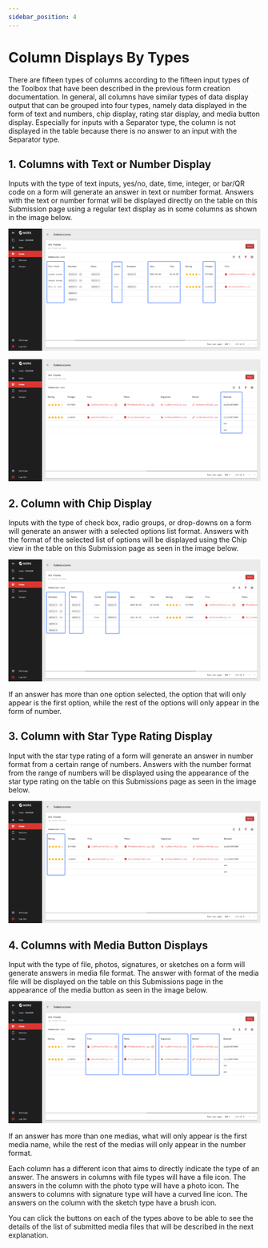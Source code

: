 ```yaml
---
sidebar_position: 4
---
```


# Column Displays By Types

There are fifteen types of columns according to the fifteen input types of the Toolbox that have been described in the previous form creation documentation. In general, all columns have similar types of data display output that can be grouped into four types, namely data displayed in the form of text and numbers, chip display, rating star display, and media button display. Especially for inputs with a Separator type, the column is not displayed in the table because there is no answer to an input with the Separator type.

## 1. Columns with Text or Number Display

Inputs with the type of text inputs, yes/no, date, time, integer, or bar/QR code on a form will generate an answer in text or number format. Answers with the text or number format will be displayed directly on the table on this Submission page using a regular text display as in some columns as shown in the image below.

![](/img/screenshots/website-application-usage/submissions/column-displays-by-types/column-displays-by-types-1.png)

![](/img/screenshots/website-application-usage/submissions/column-displays-by-types/column-displays-by-types-2.png)

## 2. Column with Chip Display

Inputs with the type of check box, radio groups, or drop-downs on a form will generate an answer with a selected options list format. Answers with the format of the selected list of options will be displayed using the Chip view in the table on this Submission page as seen in the image below.

![](/img/screenshots/website-application-usage/submissions/column-displays-by-types/column-displays-by-types-3.png)

If an answer has more than one option selected, the option that will only appear is the first option, while the rest of the options will only appear in the form of number.

## 3. Column with Star Type Rating Display

Input with the star type rating of a form will generate an answer in number format from a certain range of numbers. Answers with the number format from the range of numbers will be displayed using the appearance of the star type rating on the table on this Submissions page as seen in the image below.

![](/img/screenshots/website-application-usage/submissions/column-displays-by-types/column-displays-by-types-4.png)

## 4. Columns with Media Button Displays

Input with the type of file, photos, signatures, or sketches on a form will generate answers in media file format. The answer with format of the media file will be displayed on the table on this Submissions page in the appearance of the media button as seen in the image below.

![](/img/screenshots/website-application-usage/submissions/column-displays-by-types/column-displays-by-types-5.png)

If an answer has more than one medias, what will only appear is the first media name, while the rest of the medias will only appear in the number format.

Each column has a different icon that aims to directly indicate the type of an answer. The answers in columns with file types will have a file icon. The answers in the column with the photo type will have a photo icon. The answers to columns with signature type will have a curved line icon. The answers on the column with the sketch type have a brush icon.

You can click the buttons on each of the types above to be able to see the details of the list of submitted media files that will be described in the next explanation.